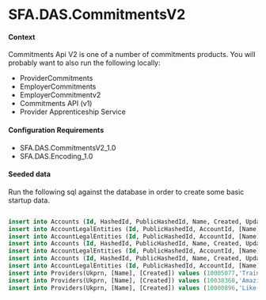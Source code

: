 SFA.DAS.CommitmentsV2
===========================

#### Context

Commitments Api V2 is one of a number of commitments products. You will probably want to also run the following locally:

* ProviderCommitments
* EmployerCommitments
* EmployerCommitmentv2
* Commitments API (v1)
* Provider Apprenticeship Service


#### Configuration Requirements

* SFA.DAS.CommitmentsV2_1.0
* SFA.DAS.Encoding_1.0


#### Seeded data

Run the following sql against the database in order to create some basic startup data.

```sql

insert into Accounts (Id, HashedId, PublicHashedId, Name, Created, Updated, LevyStatus) values (8194, 'VN48RP', '7YRV9B', 'MegaCorp Inc', GETDATE(), GETDATE(), 1)
insert into AccountLegalEntities (Id, PublicHashedId, AccountId, [Name], [Address],[OrganisationType],[LegalEntityId], Created, Updated, MaLegalEntityId) values (2817, 'XEGE5X', 8194, 'Mega Corp Pharmaceuticals', '1 MegaCorp Way', 1, '736281', GETDATE(), GETDATE(), 2817)
insert into AccountLegalEntities (Id, PublicHashedId, AccountId, [Name],[Address],[OrganisationType],[LegalEntityId], Created, Updated, MaLegalEntityId) values (2818, 'XJGZ72', 8194, 'Mega Corp Bank', '2 MegaCorp Way', 1, '372628', GETDATE(), GETDATE(), 2818)
insert into Accounts (Id, HashedId, PublicHashedId, Name, Created, Updated) values (30060, 'VNR6P9', '7Y94BK', 'Rapid Logistics Co Ltd', GETDATE(), GETDATE())
insert into AccountLegalEntities (Id, PublicHashedId, AccountId, [Name],[Address],[OrganisationType],[LegalEntityId],Created, Updated, MaLegalEntityId) values (645, 'X9JE72', 30060, 'Rapid Logistics Co Ltd', '1 High Street', 1, '06344082', GETDATE(), GETDATE(), 645)
insert into Accounts (Id, HashedId, PublicHashedId, Name, Created, Updated) values (36853, 'MBWGGD', '78KDD4', 'Positivity Ltd', GETDATE(), GETDATE())
insert into AccountLegalEntities (Id, PublicHashedId, AccountId, [Name],[Address],[OrganisationType],[LegalEntityId],Created, Updated, MaLegalEntityId) values (701, 'XKD5Z2', 36853, 'Positivity Ltd', '1 High Street', 1, '70110101', GETDATE(), GETDATE(), 701)
insert into Providers(Ukprn, [Name], [Created]) values (10005077,'Train-U-Good Corporation', GETDATE())
insert into Providers(Ukprn, [Name], [Created]) values (10038368,'Amazing Training Ltd', GETDATE())
insert into Providers(Ukprn, [Name], [Created]) values (10000896,'Like a Pro Education Inc.', GETDATE())
````



